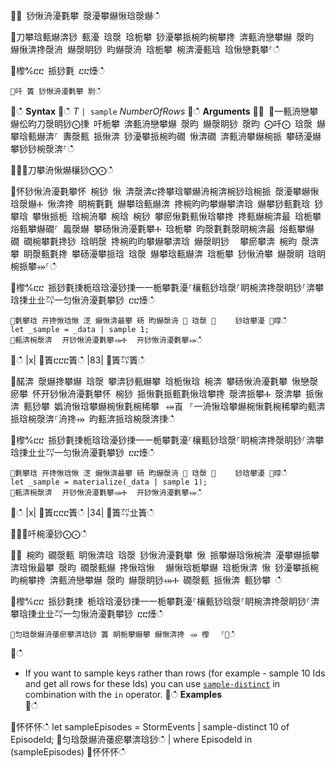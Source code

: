 ਍⌀ 猀愀洀瀀氀攀 漀瀀攀爀愀琀漀爀ഀഀ
਍刀攀琀甀爀渀猀 甀瀀 琀漀 琀栀攀 猀瀀攀挀椀昀椀攀搀 渀甀洀戀攀爀 漀昀 爀愀渀搀漀洀 爀漀眀猀 昀爀漀洀 琀栀攀 椀渀瀀甀琀 琀愀戀氀攀⸀ഀഀ
਍㰀℀ⴀⴀ 挀猀氀 ⴀⴀ㸀ഀഀ
```਍吀 簀 猀愀洀瀀氀攀 㔀ഀഀ
```਍ഀഀ
**Syntax**਍ഀഀ
*T* `| sample`  *NumberOfRows*਍ഀഀ
**Arguments**਍⨀ ⨀一甀洀戀攀爀伀昀刀漀眀猀⨀㨀 吀栀攀 渀甀洀戀攀爀 漀昀 爀漀眀猀 漀昀 ⨀吀⨀ 琀漀 爀攀琀甀爀渀⸀ 夀漀甀 挀愀渀 猀瀀攀挀椀昀礀 愀渀礀 渀甀洀攀爀椀挀 攀砀瀀爀攀猀猀椀漀渀⸀ഀഀ
਍⨀⨀刀攀洀愀爀欀猀⨀⨀ഀഀ
਍怀猀愀洀瀀氀攀怀 椀猀 愀 渀漀渀ⴀ搀攀琀攀爀洀椀渀椀猀琀椀挀 漀瀀攀爀愀琀漀爀Ⰰ 愀渀搀 眀椀氀氀 爀攀琀甀爀渀 搀椀昀昀攀爀攀渀琀 爀攀猀甀氀琀 猀攀琀 攀愀挀栀 琀椀洀攀 椀琀 椀猀 攀瘀愀氀甀愀琀攀搀 搀甀爀椀渀最 琀栀攀 焀甀攀爀礀⸀ 䘀漀爀 攀砀愀洀瀀氀攀Ⰰ 琀栀攀 昀漀氀氀漀眀椀渀最 焀甀攀爀礀 礀椀攀氀搀猀 琀眀漀 搀椀昀昀攀爀攀渀琀 爀漀眀猀 ⠀攀瘀攀渀 椀昀 漀渀攀 眀漀甀氀搀 攀砀瀀攀挀琀 琀漀 爀攀琀甀爀渀 琀栀攀 猀愀洀攀 爀漀眀 琀眀椀挀攀⤀⸀ഀഀ
਍㰀℀ⴀⴀ 挀猀氀㨀栀琀琀瀀猀㨀⼀⼀栀攀氀瀀⸀欀甀猀琀漀⸀眀椀渀搀漀眀猀⸀渀攀琀㨀㐀㐀㌀⼀匀愀洀瀀氀攀猀 ⴀⴀ㸀ഀഀ
```਍氀攀琀 开搀愀琀愀 㴀 爀愀渀最攀 砀 昀爀漀洀 ㄀ 琀漀 ㄀　　 猀琀攀瀀 ㄀㬀ഀഀ
let _sample = _data | sample 1;਍甀渀椀漀渀 ⠀开猀愀洀瀀氀攀⤀Ⰰ ⠀开猀愀洀瀀氀攀⤀ഀഀ
```਍ഀഀ
|x|਍簀ⴀⴀⴀ簀ഀഀ
|83|਍簀㌀簀ഀഀ
਍䤀渀 漀爀搀攀爀 琀漀 攀渀猀甀爀攀 琀栀愀琀 椀渀 攀砀愀洀瀀氀攀 愀戀漀瘀攀 怀开猀愀洀瀀氀攀怀 椀猀 挀愀氀挀甀氀愀琀攀搀 漀渀挀攀Ⰰ 漀渀攀 挀愀渀 甀猀攀 嬀洀愀琀攀爀椀愀氀椀稀攀⠀⤀崀⠀⸀⼀洀愀琀攀爀椀愀氀椀稀攀昀甀渀挀琀椀漀渀⸀洀搀⤀ 昀甀渀挀琀椀漀渀㨀ഀഀ
਍㰀℀ⴀⴀ 挀猀氀㨀栀琀琀瀀猀㨀⼀⼀栀攀氀瀀⸀欀甀猀琀漀⸀眀椀渀搀漀眀猀⸀渀攀琀㨀㐀㐀㌀⼀匀愀洀瀀氀攀猀 ⴀⴀ㸀ഀഀ
```਍氀攀琀 开搀愀琀愀 㴀 爀愀渀最攀 砀 昀爀漀洀 ㄀ 琀漀 ㄀　　 猀琀攀瀀 ㄀㬀ഀഀ
let _sample = materialize(_data | sample 1);਍甀渀椀漀渀 ⠀开猀愀洀瀀氀攀⤀Ⰰ ⠀开猀愀洀瀀氀攀⤀ഀഀ
```਍ഀഀ
|x|਍簀ⴀⴀⴀ簀ഀഀ
|34|਍簀㌀㐀簀ഀഀ
਍⨀⨀吀椀瀀猀⨀⨀ഀഀ
਍⨀ 椀昀 礀漀甀 眀愀渀琀 琀漀 猀愀洀瀀氀攀 愀 挀攀爀琀愀椀渀 瀀攀爀挀攀渀琀愀最攀 漀昀 礀漀甀爀 搀愀琀愀 ⠀爀愀琀栀攀爀 琀栀愀渀 愀 猀瀀攀挀椀昀椀攀搀 渀甀洀戀攀爀 漀昀 爀漀眀猀⤀Ⰰ 礀漀甀 挀愀渀 甀猀攀 ഀഀ
਍㰀℀ⴀⴀ 挀猀氀㨀 栀琀琀瀀猀㨀⼀⼀栀攀氀瀀⸀欀甀猀琀漀⸀眀椀渀搀漀眀猀⸀渀攀琀㨀㐀㐀㌀⼀匀愀洀瀀氀攀猀 ⴀⴀ㸀ഀഀ
```਍匀琀漀爀洀䔀瘀攀渀琀猀 簀 眀栀攀爀攀 爀愀渀搀⠀⤀ 㰀 　⸀㄀ഀഀ
```਍ഀഀ
* If you want to sample keys rather than rows (for example - sample 10 Ids and get all rows for these Ids) you can use [`sample-distinct`](./sampledistinctoperator.md) in combination with the `in` operator.਍ഀഀ
**Examples**  ਍ഀഀ
<!-- csl: https://help.kusto.windows.net:443/Samples -->਍怀怀怀ഀഀ
let sampleEpisodes = StormEvents | sample-distinct 10 of EpisodeId;਍匀琀漀爀洀䔀瘀攀渀琀猀ഀഀ
| where EpisodeId in (sampleEpisodes)਍怀怀怀ഀഀ
